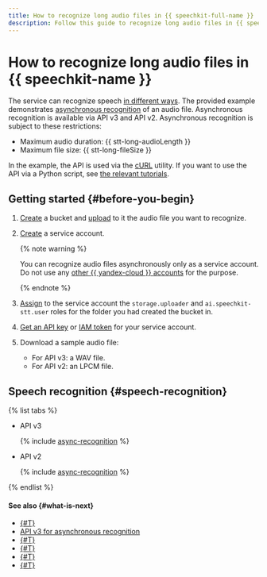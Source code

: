 ```yaml
---
title: How to recognize long audio files in {{ speechkit-full-name }}
description: Follow this guide to recognize long audio files in {{ speechkit-name }}.
---
```


# How to recognize long audio files in {{ speechkit-name }}


The service can recognize speech [in different ways](../stt/index.md#stt-ways). The provided example demonstrates [asynchronous recognition](../stt/transcribation.md) of an audio file. Asynchronous recognition is available via API v3 and API v2. Asynchronous recognition is subject to these restrictions:

* Maximum audio duration: {{ stt-long-audioLength }}
* Maximum file size: {{ stt-long-fileSize }}

In the example, the API is used via the [cURL](https://curl.se/) utility. If you want to use the API via a Python script, see [the relevant tutorials](../tutorials/index.md#async-stt).

## Getting started {#before-you-begin}

1. [Create](../../storage/operations/buckets/create.md) a bucket and [upload](../../storage/operations/objects/upload.md) to it the audio file you want to recognize.
1. [Create](../../iam/operations/sa/create.md) a service account.

   {% note warning %}

   You can recognize audio files asynchronously only as a service account. Do not use any [other {{ yandex-cloud }} accounts](../../iam/concepts/users/accounts.md) for the purpose.

   {% endnote %}

1. [Assign](../../iam/operations/sa/assign-role-for-sa.md) to the service account the `storage.uploader` and `ai.speechkit-stt.user` roles for the folder you had created the bucket in.
1. [Get an API key](../../iam/operations/api-key/create.md) or [IAM token](../../iam/operations/iam-token/create-for-sa.md) for your service account.
1. Download a sample audio file:

   * For API v3: a WAV file.
   * For API v2: an LPCM file.

## Speech recognition {#speech-recognition}

{% list tabs %}

- API v3

  {% include [async-recognition](../../_includes/speechkit/async-recognition-v3.md) %}

- API v2

  {% include [async-recognition](../../_includes/speechkit/async-recognition.md) %}

{% endlist %}

#### See also {#what-is-next}

* [{#T}](../stt/index.md)
* [API v3 for asynchronous recognition](../stt-v3/api-ref/AsyncRecognizer/getRecognition.md)
* [{#T}](../stt/api/transcribation-api.md)
* [{#T}](../concepts/auth.md)
* [{#T}](../stt/api/transcribation-api-v3.md)
* [{#T}](../stt/api/transcribation-ogg.md)
